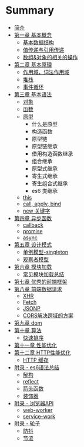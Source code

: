 # Summary

* [简介](README.md)
* [第一章 基本概念](chapter1/README.md)
  * [基本数据结构](chapter1/basic.md)
  * [值传递与引用传递](chapter1/basic-depth.md)
  * [数组&对象的相关的操作](chapter1/array-depth.md)
* [第二章 基本原理](chapter2/README.md)
  * [作用域，词法作用域](chapter2/context.md)
  * [堆栈](chapter2/stack.md)
  * [事件循环](chapter2/event-loop.md)
* [第三章 基本语法](chapter3/README.md)
  * [对象](chapter3/section2.md)
  * [函数](chapter3/section3.md)
  * [原型](chapter3/prototype.md)
    * 什么是原型
    * 构造函数
    * 原型链
    * 原型链继承
    * 借用构造函数继承
    * 组合继承
    * 原型式继承
    * 寄生式继承
    * 寄生组合式继承
    * es6 类继承
  * [this](chapter3/this.md)
  * [call, apply, bind](chapter3/call-apply-bind.md)
  * [new 关键字](chapter3/new.md)
* [第四章 异步函数](chapter4/README.md)
  * [callback](chapter4/callback.md)
  * [promise](chapter4/promise.md)
  * [async](chapter4/async.md)
* [第五章 设计模式](chapter5/README.md)
  * [单例模型-singleton](chapter5/README.md)
  * [观察者模型](chapter5/README.md)
* [第六章 模块加载](chapter6/README.md)
  * [常见模块加载总结](chapter6/section1.md)
* [第七章 优秀的前端框架](chapter7/README.md)
* [第八章 前端数据请求](chapter8/README.md)
  * [XHR](chapter8/XHR.md)
  * [Fetch](chapter8/Fetch.md)
  * [JSONP](chapter8/JSONP.md)
  * [CORS解决跨域的方案](chapter8/CORS.md)
* [第九章 dom](chapter9/README.md)
* [第十章 算法](chapter10/README.md)
  * [快速排序](chapter10/quick-sort.md)
* [第十一章 性能优化](chapter11/README.md)
* [第十二章 HTTP性能优化](chapter12/README.md)
    * [HTTP 缓存](chapter12/section.1.md)
* [附录 - es6语法总结](AppendixA/README.md)
  * [解构](AppendixA/destructure.md)
  * [reflect](AppendixA/reflect.md)
  * [箭头函数](AppendixA/arrow-function.md)
  * [装饰器](AppendixA/arrow-function.md)
* [附录 - 浏览器API](AppendixB/README.md)
  * [web-worker](AppendixB/web-worker.md)
  * [service-work](AppendixB/service-work.md)
* [附录 - 轮子](AppendixC/README.md)
  * [防抖](AppendixC/debounce.md)
  * [节流](AppendixC/throttle.md)
